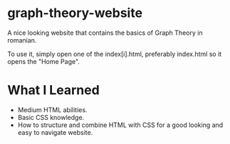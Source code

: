 # graph-theory-website

A nice looking website that contains the basics of Graph Theory in romanian.

To use it, simply open one of the index[i].html, preferably index.html so it opens the "Home Page".

# What I Learned

* Medium HTML abilities.
* Basic CSS knowledge.
* How to structure and combine HTML with CSS for a good looking and easy to navigate website.
